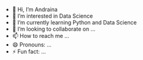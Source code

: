 - 👋 Hi, I’m Andraina
- 👀 I’m interested in Data Science
- 🌱 I’m currently learning Python and Data Science
- 💞️ I’m looking to collaborate on ...
- 📫 How to reach me ...
- 😄 Pronouns: ...
- ⚡ Fun fact: ...

<!---
andrainaRan/andrainaRan is a ✨ special ✨ repository because its `README.md` (this file) appears on your GitHub profile.
You can click the Preview link to take a look at your changes.
--->
